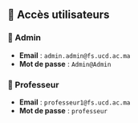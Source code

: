 ## 🔐 Accès utilisateurs

### 📌 Admin

- **Email** : `admin.admin@fs.ucd.ac.ma`
- **Mot de passe** : `Admin@Admin`

### 📌 Professeur

- **Email** : `professeur1@fs.ucd.ac.ma`
- **Mot de passe** : `professeur`
